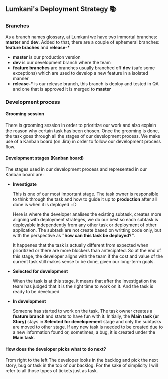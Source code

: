 ## Lumkani's Deployment Strategy 📚

### Branches

As a branch names glossary, at Lumkani we have two immortal branches: <strong>master</strong> and <strong>dev</strong>. Added to that, there are a couple of ephemeral branches: <strong>feature braches</strong> and <strong>release-*</strong>


<ul>
<li><strong>master</strong> is our production version</li>
<li><strong>dev</strong> is our development branch where the team </li>
<li><strong>feature branches</strong> are branches usually branched off <strong>dev</strong> (safe some exceptions) which are used to develop a new feature in a isolated manner</li>
<li><strong>release-*</strong> is our release branch, this branch is deploy and tested in QA and one that is approved it is merged to <strong>master</strong> </li>
</ul>

### Development process

#### Grooming session
There is grooming session in order to prioritize our work and also explain the reason why certain task has been chosen. Once the grooming is done, the task goes through all the stages of our development process. We make use of a Kanban board (on Jira) in order to follow our development process flow.

#### Development stages (Kanban board)

The stages used in our development process and represented in our Kanban board are:

<ul>
<li>
<strong>Investigate</strong>
<p>
This is one of our most important stage. The task owner is responsible to think through the task and how to guide it up to <strong>production</strong> after all done is when it is deployed =D
</p>
<p>
Here is where the developer analises the existing subtask, creates more aligning with deployment strateges, we do our best so each subtask is deployable independently from any other task or deployment of other application. The subtask are not create based on writting code only, but with the perspective as <strong>"how can this task be deployed?"</strong>.
</p>
<p>
It happenes that the task is actually different from expected when prioritized or there are more blockers than antecipated. So at the end of this stage, the developer aligns with the team if the cost and value of the current task still makes sense to be done, given our long-term goals.
</p>
</li>

<li>
<strong>Selected for development</strong>
<p>
When the task is at this stage, it means that after the investigation the team has judged that it is the right time to work on it. And the task is ready to be developed
</p>

</li>

<li>
<strong>In development</strong>
<p>
Someone has started to work on the task. The task owner creates a <strong>feature branch</strong> and starts to have fun with it. Initially, the <strong>Main task (or Story)</strong> stays in <strong>Selected for developement</strong> stage and only the subtasks are moved to other stage. If any new task is needed to be created due to a new information found or, sometimes, a bug, it is created under the  <strong>Main task</strong>.
</p>
</li>

</ul>

#### How does the developer picks what to do next?
From right to the left
The developer looks in the backlog and pick the next story, bug or task in the top of our backlog. For the sake of simplicity I will refer to all those types of tickets just as task.